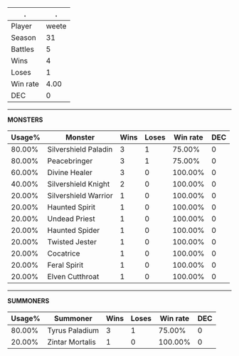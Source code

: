.|.
|-|-
Player|weete
Season|31
Battles|5
Wins|4
Loses|1
Win rate|4.00
DEC|0

---
**MONSTERS**

Usage%|Monster|Wins|Loses|Win rate|DEC|
-|-|-|-|-|-|
80.00%|Silvershield Paladin|3|1|75.00%|0|
80.00%|Peacebringer|3|1|75.00%|0|
60.00%|Divine Healer|3|0|100.00%|0|
40.00%|Silvershield Knight|2|0|100.00%|0|
20.00%|Silvershield Warrior|1|0|100.00%|0|
20.00%|Haunted Spirit|1|0|100.00%|0|
20.00%|Undead Priest|1|0|100.00%|0|
20.00%|Haunted Spider|1|0|100.00%|0|
20.00%|Twisted Jester|1|0|100.00%|0|
20.00%|Cocatrice|1|0|100.00%|0|
20.00%|Feral Spirit|1|0|100.00%|0|
20.00%|Elven Cutthroat|1|0|100.00%|0|

---
**SUMMONERS**

Usage%|Summoner|Wins|Loses|Win rate|DEC|
-|-|-|-|-|-|
80.00%|Tyrus Paladium|3|1|75.00%|0|
20.00%|Zintar Mortalis|1|0|100.00%|0|
